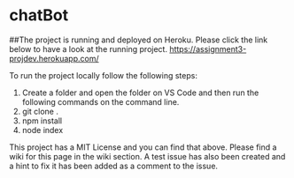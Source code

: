 # chatBot


##The project is running and deployed on Heroku. Please click the link below to have a look at the running project.
https://assignment3-projdev.herokuapp.com/ 

To run the project locally follow the following steps:
1) Create a folder and open the folder on VS Code and then run the following commands on the command line.
2) git clone <gitLink> .
3) npm install
4) node index

This project has a MIT License and you can find that above.
Please find a wiki for this page in the wiki section. 
A test issue has also been created and a hint to fix it has been added as a comment to the issue.
